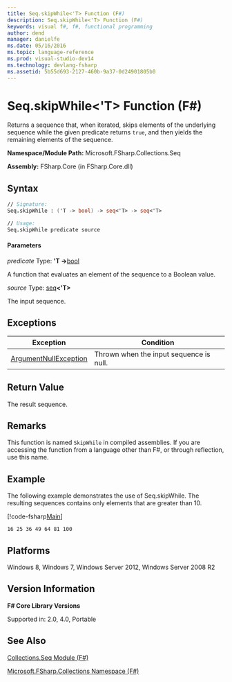 ```yaml
---
title: Seq.skipWhile<'T> Function (F#)
description: Seq.skipWhile<'T> Function (F#)
keywords: visual f#, f#, functional programming
author: dend
manager: danielfe
ms.date: 05/16/2016
ms.topic: language-reference
ms.prod: visual-studio-dev14
ms.technology: devlang-fsharp
ms.assetid: 5b55d693-2127-460b-9a37-0d24901805b0
---
```


# Seq.skipWhile<'T> Function (F#)

Returns a sequence that, when iterated, skips elements of the underlying sequence while the given predicate returns `true`, and then yields the remaining elements of the sequence.

**Namespace/Module Path:** Microsoft.FSharp.Collections.Seq

**Assembly:** FSharp.Core (in FSharp.Core.dll)


## Syntax

```fsharp
// Signature:
Seq.skipWhile : ('T -> bool) -> seq<'T> -> seq<'T>

// Usage:
Seq.skipWhile predicate source
```

#### Parameters
*predicate*
Type: **'T -&gt;**[bool](https://msdn.microsoft.com/library/89c0cf9c-49ce-4207-a3be-555851a67dd5)


A function that evaluates an element of the sequence to a Boolean value.


*source*
Type: [seq](https://msdn.microsoft.com/library/2f0c87c6-8a0d-4d33-92a6-10d1d037ce75)**&lt;'T&gt;**


The input sequence.

## Exceptions

|Exception|Condition|
|----|----|
|[ArgumentNullException](https://msdn.microsoft.com/library/system.argumentnullexception.aspx)|Thrown when the input sequence is null.|

## Return Value

The result sequence.

## Remarks
This function is named `SkipWhile` in compiled assemblies. If you are accessing the function from a language other than F#, or through reflection, use this name.

## Example

The following example demonstrates the use of Seq.skipWhile. The resulting sequences contains only elements that are greater than 10.

[!code-fsharp[Main](snippets/fssequences/snippet172.fs)]

```
16 25 36 49 64 81 100
```

## Platforms
Windows 8, Windows 7, Windows Server 2012, Windows Server 2008 R2


## Version Information
**F# Core Library Versions**

Supported in: 2.0, 4.0, Portable

## See Also
[Collections.Seq Module &#40;F&#35;&#41;](Collections.Seq-Module-%5BFSharp%5D.md)

[Microsoft.FSharp.Collections Namespace &#40;F&#35;&#41;](Microsoft.FSharp.Collections-Namespace-%5BFSharp%5D.md)
